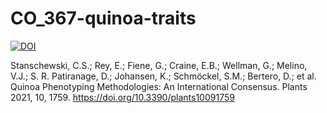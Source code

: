 # CO_367-quinoa-traits
[![DOI](https://zenodo.org/badge/DOI/10.5281/zenodo.12657256.svg)](https://doi.org/10.5281/zenodo.12657256)

Stanschewski, C.S.; Rey, E.; Fiene, G.; Craine, E.B.; Wellman, G.; Melino, V.J.; S. R. Patiranage, D.; Johansen, K.; Schmöckel, S.M.; Bertero, D.; et al. Quinoa Phenotyping Methodologies: An International Consensus. Plants 2021, 10, 1759. https://doi.org/10.3390/plants10091759
